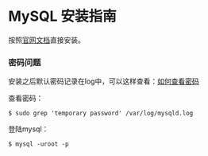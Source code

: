 # MySQL 安装指南

按照[官网文档](https://www.linode.com/docs/databases/mysql/how-to-install-mysql-on-centos-7/)直接安装。

### 密码问题
安装之后默认密码记录在log中，可以这样查看：[如何查看密码](https://stackoverflow.com/questions/21944936/error-1045-28000-access-denied-for-user-rootlocalhost-using-password-y/42967789#42967789)

查看密码：
```
$ sudo grep 'temporary password' /var/log/mysqld.log
```

登陆mysql：
```
$ mysql -uroot -p 
```


